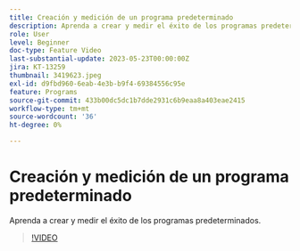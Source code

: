 ```yaml
---
title: Creación y medición de un programa predeterminado
description: Aprenda a crear y medir el éxito de los programas predeterminados.
role: User
level: Beginner
doc-type: Feature Video
last-substantial-update: 2023-05-23T00:00:00Z
jira: KT-13259
thumbnail: 3419623.jpeg
exl-id: d9fbd960-6eab-4e3b-b9f4-69384556c95e
feature: Programs
source-git-commit: 433b00dc5dc1b7dde2931c6b9eaa8a403eae2415
workflow-type: tm+mt
source-wordcount: '36'
ht-degree: 0%

---
```



# Creación y medición de un programa predeterminado

Aprenda a crear y medir el éxito de los programas predeterminados.

>[!VIDEO](https://video.tv.adobe.com/v/3419623/?learn=on)

